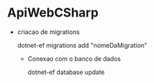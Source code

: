 # ApiWebCSharp

* criacao de migrations </b>


  dotnet-ef migrations add "nomeDaMigration"

  * Conexao com o banco de dados
 
    dotnet-ef database update

